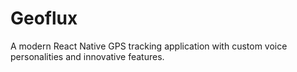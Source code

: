 # Geoflux

A modern React Native GPS tracking application with custom voice personalities and innovative features.